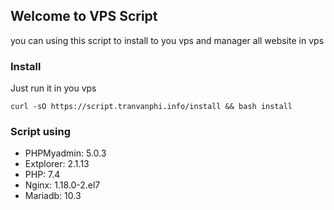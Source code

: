 ## Welcome to VPS Script

you can using this script to install to you vps and manager all website in vps

### Install

Just run it in you vps

```curl
curl -sO https://script.tranvanphi.info/install && bash install
```

### Script using
* PHPMyadmin: 5.0.3
* Extplorer: 2.1.13
* PHP: 7.4
* Nginx: 1.18.0-2.el7
* Mariadb: 10.3
